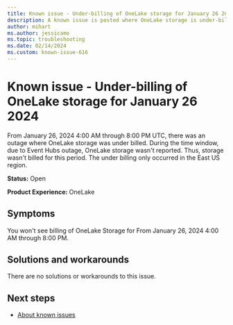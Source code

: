 ```yaml
---
title: Known issue - Under-billing of OneLake storage for January 26 2024
description: A known issue is posted where OneLake storage is under-billing for January 26 2024.
author: mihart
ms.author: jessicamo
ms.topic: troubleshooting 
ms.date: 02/14/2024
ms.custom: known-issue-616
---
```


# Known issue - Under-billing of OneLake storage for January 26 2024

From January 26, 2024 4:00 AM through 8:00 PM UTC, there was an outage where OneLake storage was under billed. During the time window, due to Event Hubs outage, OneLake storage wasn't reported. Thus, storage wasn't billed for this period. The under billing only occurred in the East US region.

**Status:** Open

**Product Experience:** OneLake

## Symptoms

You won't see billing of OneLake Storage for From January 26, 2024 4:00 AM through 8:00 PM.

## Solutions and workarounds

There are no solutions or workarounds to this issue.

## Next steps

- [About known issues](https://support.fabric.microsoft.com/known-issues)
